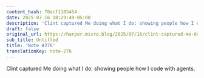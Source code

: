 ```yaml
---
content_hash: 78ecf1105454
date: 2025-07-16 18:29:49-05:00
description: 'Clint captured Me doing what I do: showing people how I code with agents.'
draft: false
original_url: https://harper.micro.blog/2025/07/16/clint-captured-me-doing-what.html
sub_title: Untitled
title: 'Note #276'
translationKey: note-276
---
```


Clint captured Me doing what I do: showing people how I code with agents.